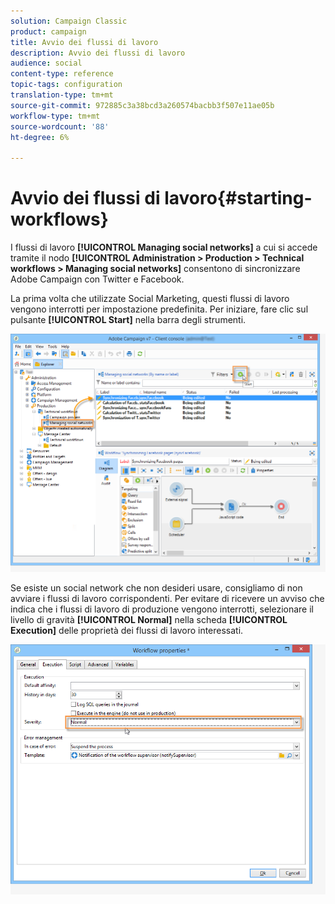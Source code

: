 ```yaml
---
solution: Campaign Classic
product: campaign
title: Avvio dei flussi di lavoro
description: Avvio dei flussi di lavoro
audience: social
content-type: reference
topic-tags: configuration
translation-type: tm+mt
source-git-commit: 972885c3a38bcd3a260574bacbb3f507e11ae05b
workflow-type: tm+mt
source-wordcount: '88'
ht-degree: 6%

---
```



# Avvio dei flussi di lavoro{#starting-workflows}

I flussi di lavoro **[!UICONTROL Managing social networks]** a cui si accede tramite il nodo **[!UICONTROL Administration > Production > Technical workflows > Managing social networks]** consentono di sincronizzare  Adobe Campaign con Twitter e Facebook.

La prima volta che utilizzate Social Marketing, questi flussi di lavoro vengono interrotti per impostazione predefinita. Per iniziare, fare clic sul pulsante **[!UICONTROL Start]** nella barra degli strumenti.

![](assets/social_start_workflows.png)

Se esiste un social network che non desideri usare, consigliamo di non avviare i flussi di lavoro corrispondenti. Per evitare di ricevere un avviso che indica che i flussi di lavoro di produzione vengono interrotti, selezionare il livello di gravità **[!UICONTROL Normal]** nella scheda **[!UICONTROL Execution]** delle proprietà dei flussi di lavoro interessati.

![](assets/social_start_workflows2.png)

